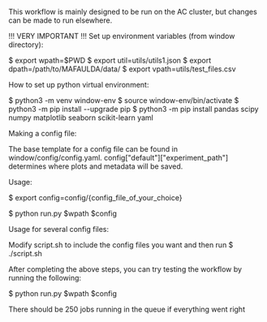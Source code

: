 This workflow is mainly designed to be run on the AC cluster, but changes can be made to run elsewhere.

!!! VERY IMPORTANT !!!
Set up environment variables (from window directory):

$ export wpath=$PWD
$ export util=utils/utils1.json
$ export dpath=/path/to/MAFAULDA/data/
$ export vpath=utils/test_files.csv


How to set up python virtual environment:

$ python3 -m venv window-env
$ source window-env/bin/activate
$ python3 -m pip install --upgrade pip
$ python3 -m pip install pandas scipy numpy matplotlib seaborn scikit-learn yaml


Making a config file:

The base template for a config file can be found in window/config/config.yaml. config["default"]["experiment_path"] determines where plots and metadata will be saved.

Usage:

$ export config=config/{config_file_of_your_choice}

$ python run.py $wpath $config


Usage for several config files:

Modify script.sh to include the config files you want and then run
$ ./script.sh


After completing the above steps, you can try testing the workflow by running the following:

$ python run.py $wpath $config

There should be 250 jobs running in the queue if everything went right
